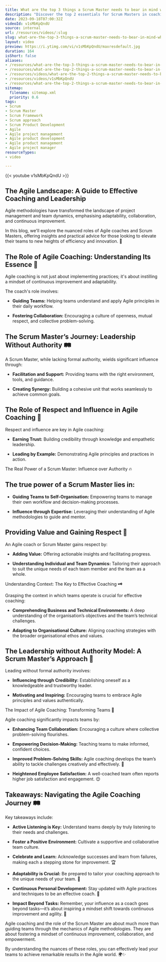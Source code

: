 ```yaml
---
title: What are the top 3 things a Scrum Master needs to bear in mind when adopting the coaching stance?
description: "Discover the top 2 essentials for Scrum Masters in coaching agile teams: the art of listening and the power of credibility. Elevate your coaching game! \U0001F3A7\U0001F91D"
date: 2023-09-18T07:00:32Z
videoId: v1sMbKpQndU
source: internal
url: /resources/videos/:slug
slug: what-are-the-top-3-things-a-scrum-master-needs-to-bear-in-mind-when-adopting-the-coaching-stance
layout: video
preview: https://i.ytimg.com/vi/v1sMbKpQndU/maxresdefault.jpg
duration: 164
isShort: false
aliases:
- /resources/what-are-the-top-3-things-a-scrum-master-needs-to-bear-in-mind-when-adopting-the-coaching-stance
- /resources/what-are-the-top-2-things-a-scrum-master-needs-to-bear-in-mind-when-adopting-the-coaching-stance
- /resources/videos/what-are-the-top-2-things-a-scrum-master-needs-to-bear-in-mind-when-adopting-the-coaching-stance-
- /resources/videos/v1sMbKpQndU
- /resources/what-are-the-top-2-things-a-scrum-master-needs-to-bear-in-mind-when-adopting-the-coaching-stance-
sitemap:
  filename: sitemap.xml
  priority: 0.6
tags:
- Scrum
- Scrum Master
- Scrum Framework
- Scrum approach
- Scrum Product Development
- Agile
- Agile project management
- Agile product development
- Agile product management
- Agile project manager
resourceTypes:
- video

---
```

{{< youtube v1sMbKpQndU >}}

## The Agile Landscape: A Guide to Effective Coaching and Leadership 

Agile methodologies have transformed the landscape of project management and team dynamics, emphasising adaptability, collaboration, and continuous improvement.  

In this blog, we'll explore the nuanced roles of Agile coaches and Scrum Masters, offering insights and practical advice for those looking to elevate their teams to new heights of efficiency and innovation. 🚀 

## The Role of Agile Coaching: Understanding Its Essence 🌟  

Agile coaching is not just about implementing practices; it's about instilling a mindset of continuous improvement and adaptability.  

The coach's role involves: 

- **Guiding Teams:** Helping teams understand and apply Agile principles in their daily workflow. 

- **Fostering Collaboration:** Encouraging a culture of openness, mutual respect, and collective problem-solving. 

## The Scrum Master’s Journey: Leadership Without Authority 🛤️  

A Scrum Master, while lacking formal authority, wields significant influence through: 

- **Facilitation and Support:** Providing teams with the right environment, tools, and guidance. 

- **Creating Synergy:** Building a cohesive unit that works seamlessly to achieve common goals. 

## The Role of Respect and Influence in Agile Coaching 👥  

Respect and influence are key in Agile coaching: 

- **Earning Trust:** Building credibility through knowledge and empathetic leadership. 

- **Leading by Example:** Demonstrating Agile principles and practices in action. 

The Real Power of a Scrum Master: Influence over Authority 🔥  

## The true power of a Scrum Master lies in: 

- **Guiding Teams to Self-Organisation:** Empowering teams to manage their own workflow and decision-making processes. 

- **Influence through Expertise:** Leveraging their understanding of Agile methodologies to guide and mentor. 

## Providing Value and Gaining Respect 🌈  

An Agile coach or Scrum Master gains respect by: 

- **Adding Value:** Offering actionable insights and facilitating progress. 

- **Understanding Individual and Team Dynamics:** Tailoring their approach to suit the unique needs of each team member and the team as a whole. 

Understanding Context: The Key to Effective Coaching **🗝️**  

Grasping the context in which teams operate is crucial for effective coaching: 

- **Comprehending Business and Technical Environments:** A deep understanding of the organisation’s objectives and the team’s technical challenges. 

- **Adapting to Organisational Culture:** Aligning coaching strategies with the broader organisational ethos and values. 

## The Leadership without Authority Model: A Scrum Master’s Approach 🚦  

Leading without formal authority involves: 

- **Influencing through Credibility:** Establishing oneself as a knowledgeable and trustworthy leader. 

- **Motivating and Inspiring:** Encouraging teams to embrace Agile principles and values authentically. 

The Impact of Agile Coaching: Transforming Teams 🚀  

Agile coaching significantly impacts teams by: 

- **Enhancing Team Collaboration:** Encouraging a culture where collective problem-solving flourishes. 

- **Empowering Decision-Making:** Teaching teams to make informed, confident choices. 

- **Improved Problem-Solving Skills:** Agile coaching develops the team’s ability to tackle challenges creatively and effectively. 🧠 

- **Heightened Employee Satisfaction:** A well-coached team often reports higher job satisfaction and engagement. 😊 

## Takeaways: Navigating the Agile Coaching Journey 🛤️  

Key takeaways include: 

- **Active Listening is Key:** Understand teams deeply by truly listening to their needs and challenges. 

- **Foster a Positive Environment:** Cultivate a supportive and collaborative team culture. 

- **Celebrate and Learn:** Acknowledge successes and learn from failures, making each a stepping stone for improvement. 🏆 

- **Adaptability is Crucial:** Be prepared to tailor your coaching approach to the unique needs of your team. 🔄 

- **Continuous Personal Development:** Stay updated with Agile practices and techniques to be an effective coach. 🌟 

- **Impact Beyond Tasks:** Remember, your influence as a coach goes beyond tasks—it’s about inspiring a mindset shift towards continuous improvement and agility. 🚀 

Agile coaching and the role of the Scrum Master are about much more than guiding teams through the mechanics of Agile methodologies. They are about fostering a mindset of continuous improvement, collaboration, and empowerment. 

By understanding the nuances of these roles, you can effectively lead your teams to achieve remarkable results in the Agile world. 🌍✨
